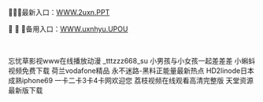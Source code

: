 <p>
	📴📴📴最新入口：<a href="http://www.baidu.com/link?url=6MA2SWnO3Raqke39an_0PUxosM6ZrUGzi1BN9tNnlPW&wd">WWW.2uxn.PPT</a> 
	<p>
		🔖
🔖
🔖备用入口：<a href="http://www.baidu.com/link?url=6MA2SWnO3Raqke39an_0PUxosM6ZrUGzi1BN9tNnlPW&wd">WWW.uxnhyu.UPOU</a> 
	</p>
	<p>
		<br />
	</p>
	<p>
		忘忧草影视www在线播放动漫
_tttzzz668_su
小男孩与小女孩一起差差差
小蝌蚪视频免费下载
荷兰vodafone精品
永不迷路-黑料正能量最新热点
HD2linode日本成熟iphone69
一卡二卡3卡4卡网欢迎您
荔枝视频在线观看高清完整版
天堂资源最新版下载
	</p>

